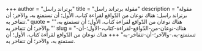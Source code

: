 +++
author = "برتراند راسل"
title = "مقولة برتراند راسل"
description = "مقولة برتراند راسل: هناك نوعان من الدّوافع لقراءة كتاب، الأول؛ أن تستمتع به، والآخر؛ أن تتفاخر به."
quote = '''هناك نوعان من الدّوافع لقراءة كتاب، الأول؛ أن تستمتع به، والآخر؛ أن تتفاخر به.'''
slug = "هناك-نوعان-من-الدّوافع-لقراءة-كتاب،-الأول؛-أن-تستمتع-به،-والآخر؛-أن-تتفاخر-به"
+++
هناك نوعان من الدّوافع لقراءة كتاب، الأول؛ أن تستمتع به، والآخر؛ أن تتفاخر به.
